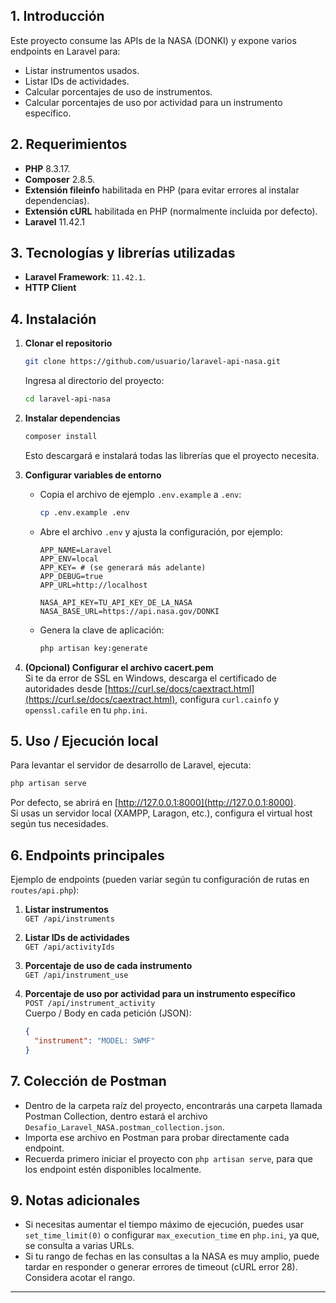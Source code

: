 ## 1. Introducción

Este proyecto consume las APIs de la NASA (DONKI) y expone varios endpoints en Laravel para:
- Listar instrumentos usados.
- Listar IDs de actividades.
- Calcular porcentajes de uso de instrumentos.
- Calcular porcentajes de uso por actividad para un instrumento específico.

## 2. Requerimientos

- **PHP** 8.3.17.  
- **Composer** 2.8.5.  
- **Extensión fileinfo** habilitada en PHP (para evitar errores al instalar dependencias).  
- **Extensión cURL** habilitada en PHP (normalmente incluida por defecto).  
- **Laravel** 11.42.1

## 3. Tecnologías y librerías utilizadas

- **Laravel Framework**: `11.42.1`.  
- **HTTP Client** 

## 4. Instalación

1. **Clonar el repositorio**  
   ```bash
   git clone https://github.com/usuario/laravel-api-nasa.git
   ```
   Ingresa al directorio del proyecto:
   ```bash
   cd laravel-api-nasa
   ```

2. **Instalar dependencias**  
   ```bash
   composer install
   ```
   Esto descargará e instalará todas las librerías que el proyecto necesita.

3. **Configurar variables de entorno**  
   - Copia el archivo de ejemplo `.env.example` a `.env`:  
     ```bash
     cp .env.example .env
     ```
   - Abre el archivo `.env` y ajusta la configuración, por ejemplo:  
     ```env
     APP_NAME=Laravel
     APP_ENV=local
     APP_KEY= # (se generará más adelante)
     APP_DEBUG=true
     APP_URL=http://localhost

     NASA_API_KEY=TU_API_KEY_DE_LA_NASA
     NASA_BASE_URL=https://api.nasa.gov/DONKI
     ```
   - Genera la clave de aplicación:  
     ```bash
     php artisan key:generate
     ```

4. **(Opcional) Configurar el archivo cacert.pem**  
   Si te da error de SSL en Windows, descarga el certificado de autoridades desde [https://curl.se/docs/caextract.html](https://curl.se/docs/caextract.html), configura `curl.cainfo` y `openssl.cafile` en tu `php.ini`.

## 5. Uso / Ejecución local

Para levantar el servidor de desarrollo de Laravel, ejecuta:

```bash
php artisan serve
```

Por defecto, se abrirá en [http://127.0.0.1:8000](http://127.0.0.1:8000).  
Si usas un servidor local (XAMPP, Laragon, etc.), configura el virtual host según tus necesidades.

## 6. Endpoints principales

Ejemplo de endpoints (pueden variar según tu configuración de rutas en `routes/api.php`):

1. **Listar instrumentos**  
   `GET /api/instruments`

2. **Listar IDs de actividades**  
   `GET /api/activityIds`

3. **Porcentaje de uso de cada instrumento**  
   `GET /api/instrument_use`

4. **Porcentaje de uso por actividad para un instrumento específico**  
   `POST /api/instrument_activity`  
   Cuerpo / Body en cada petición (JSON):  
   ```json
   {
     "instrument": "MODEL: SWMF"
   }
   ```

## 7. Colección de Postman

- Dentro de la carpeta raíz del proyecto, encontrarás una carpeta llamada Postman Collection, dentro estará el archivo `Desafio_Laravel_NASA.postman_collection.json`.
- Importa ese archivo en Postman para probar directamente cada endpoint.
- Recuerda primero iniciar el proyecto con `php artisan serve`, para que los endpoint estén disponibles localmente.

## 9. Notas adicionales

- Si necesitas aumentar el tiempo máximo de ejecución, puedes usar `set_time_limit(0)` o configurar `max_execution_time` en `php.ini`, ya que, se consulta a varias URLs.
- Si tu rango de fechas en las consultas a la NASA es muy amplio, puede tardar en responder o generar errores de timeout (cURL error 28). Considera acotar el rango.
---